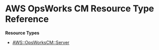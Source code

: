 # AWS OpsWorks CM Resource Type Reference<a name="AWS_OpsWorksCM"></a>

**Resource Types**
+ [AWS::OpsWorksCM::Server](aws-resource-opsworkscm-server.md)
